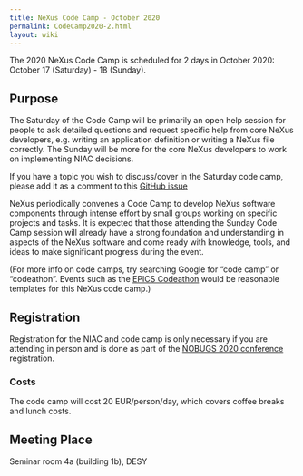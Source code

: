 ```yaml
---
title: NeXus Code Camp - October 2020
permalink: CodeCamp2020-2.html
layout: wiki
---
```


The 2020 NeXus Code Camp is scheduled for 2 days in October 2020:
October 17 (Saturday) - 18 (Sunday).


## Purpose

The Saturday of the Code Camp will be primarily an open help session for people to ask detailed questions and request specific help from core NeXus developers, e.g. writing an application definition or writing a NeXus file correctly. The Sunday will be more for the core NeXus developers to work on implementing NIAC decisions.

If you have a topic you wish to discuss/cover in the Saturday code camp, please add it as a comment to this [GitHub issue]( https://github.com/nexusformat/NIAC/issues/38)

NeXus periodically convenes a Code Camp to
develop NeXus software components through intense effort by small groups
working on specific projects and tasks. It is expected that those
attending the Sunday Code Camp session will already have a strong foundation
and understanding in aspects of the NeXus software and come ready with
knowledge, tools, and ideas to make significant progress during the
event. 

(For more info on code camps, try searching Google for “code camp” or
“codeathon”. Events such as the [EPICS
Codeathon](https://www.aps.anl.gov/epics/meetings/codeathon.php) would be
reasonable templates for this NeXus code camp.)

## Registration

Registration for the NIAC and code camp is only necessary if you are attending in person and is done as part of the [NOBUGS 2020 conference](https://tiny.cc/nobugs2020) registration.

### Costs

The code camp will cost 20 EUR/person/day, which covers coffee breaks and lunch costs.

Meeting Place
-------------

Seminar room 4a (building 1b), DESY


